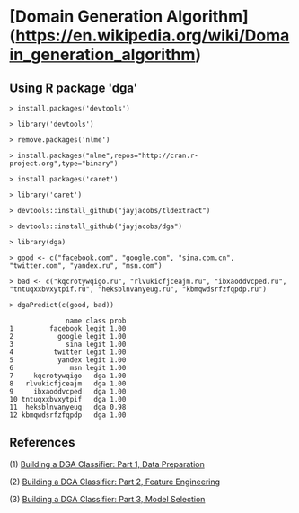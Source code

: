 # [Domain Generation Algorithm] (https://en.wikipedia.org/wiki/Domain_generation_algorithm)

## Using R package 'dga'

~~~
> install.packages('devtools')

> library('devtools')

> remove.packages('nlme')

> install.packages("nlme",repos="http://cran.r-project.org",type="binary")

> install.packages('caret')

> library('caret')

> devtools::install_github("jayjacobs/tldextract")

> devtools::install_github("jayjacobs/dga")

> library(dga)

> good <- c("facebook.com", "google.com", "sina.com.cn", "twitter.com", "yandex.ru", "msn.com")

> bad <- c("kqcrotywqigo.ru", "rlvukicfjceajm.ru", "ibxaoddvcped.ru", "tntuqxxbvxytpif.ru", "heksblnvanyeug.ru", "kbmqwdsrfzfqpdp.ru")

> dgaPredict(c(good, bad))

              name class prob
1         facebook legit 1.00
2           google legit 1.00
3             sina legit 1.00
4          twitter legit 1.00
5           yandex legit 1.00
6              msn legit 1.00
7     kqcrotywqigo   dga 1.00
8   rlvukicfjceajm   dga 1.00
9     ibxaoddvcped   dga 1.00
10 tntuqxxbvxytpif   dga 1.00
11  heksblnvanyeug   dga 0.98
12 kbmqwdsrfzfqpdp   dga 1.00
~~~

## References

(1) [Building a DGA Classifier: Part 1, Data Preparation](http://datadrivensecurity.info/blog/posts/2014/Sep/dga-part1/)

(2) [Building a DGA Classifier: Part 2, Feature Engineering](http://datadrivensecurity.info/blog/posts/2014/Oct/dga-part2/)

(3) [Building a DGA Classifier: Part 3, Model Selection](http://datadrivensecurity.info/blog/posts/2014/Oct/dga-part3/)
